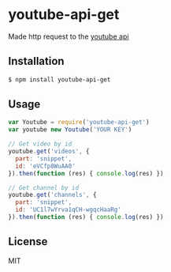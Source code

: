 # youtube-api-get
Made http request to the [youtube api](https://developers.google.com/youtube/v3/docs/)

## Installation
```sh
$ npm install youtube-api-get
```

## Usage
```js
var Youtube = require('youtube-api-get')
var youtube new Youtube('YOUR KEY')

// Get video by id
youtube.get('videos', {
  part: 'snippet',
  id: 'eVCfp8WuAA0'
}).then(function (res) { console.log(res) })

// Get channel by id
youtube.get('channels', {
  part: 'snippet',
  id: 'UC1l7wYrva1qCH-wgqcHaaRg'
}).then(function (res) { console.log(res) })
```

## License
MIT
